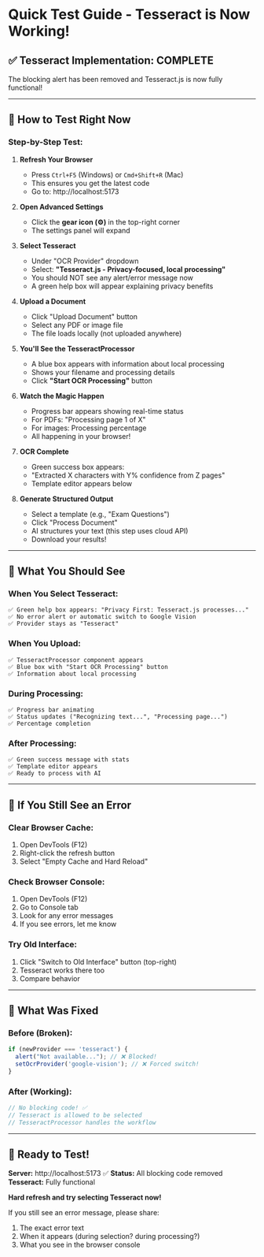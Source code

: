 # Quick Test Guide - Tesseract is Now Working!

## ✅ Tesseract Implementation: COMPLETE

The blocking alert has been removed and Tesseract.js is now fully functional!

---

## 🚀 How to Test Right Now

### **Step-by-Step Test:**

1. **Refresh Your Browser**
   - Press `Ctrl+F5` (Windows) or `Cmd+Shift+R` (Mac)
   - This ensures you get the latest code
   - Go to: http://localhost:5173

2. **Open Advanced Settings**
   - Click the **gear icon (⚙️)** in the top-right corner
   - The settings panel will expand

3. **Select Tesseract**
   - Under "OCR Provider" dropdown
   - Select: **"Tesseract.js - Privacy-focused, local processing"**
   - You should NOT see any alert/error message now
   - A green help box will appear explaining privacy benefits

4. **Upload a Document**
   - Click "Upload Document" button
   - Select any PDF or image file
   - The file loads locally (not uploaded anywhere)

5. **You'll See the TesseractProcessor**
   - A blue box appears with information about local processing
   - Shows your filename and processing details
   - Click **"Start OCR Processing"** button

6. **Watch the Magic Happen**
   - Progress bar appears showing real-time status
   - For PDFs: "Processing page 1 of X"
   - For images: Processing percentage
   - All happening in your browser!

7. **OCR Complete**
   - Green success box appears:
   - "Extracted X characters with Y% confidence from Z pages"
   - Template editor appears below

8. **Generate Structured Output**
   - Select a template (e.g., "Exam Questions")
   - Click "Process Document"
   - AI structures your text (this step uses cloud API)
   - Download your results!

---

## 🎯 What You Should See

### **When You Select Tesseract:**
```
✅ Green help box appears: "Privacy First: Tesseract.js processes..."
✅ No error alert or automatic switch to Google Vision
✅ Provider stays as "Tesseract"
```

### **When You Upload:**
```
✅ TesseractProcessor component appears
✅ Blue box with "Start OCR Processing" button
✅ Information about local processing
```

### **During Processing:**
```
✅ Progress bar animating
✅ Status updates ("Recognizing text...", "Processing page...")
✅ Percentage completion
```

### **After Processing:**
```
✅ Green success message with stats
✅ Template editor appears
✅ Ready to process with AI
```

---

## 🐛 If You Still See an Error

### **Clear Browser Cache:**
1. Open DevTools (F12)
2. Right-click the refresh button
3. Select "Empty Cache and Hard Reload"

### **Check Browser Console:**
1. Open DevTools (F12)
2. Go to Console tab
3. Look for any error messages
4. If you see errors, let me know

### **Try Old Interface:**
1. Click "Switch to Old Interface" button (top-right)
2. Tesseract works there too
3. Compare behavior

---

## 📝 What Was Fixed

### **Before (Broken):**
```javascript
if (newProvider === 'tesseract') {
  alert("Not available..."); // ❌ Blocked!
  setOcrProvider('google-vision'); // ❌ Forced switch!
}
```

### **After (Working):**
```javascript
// No blocking code! ✅
// Tesseract is allowed to be selected
// TesseractProcessor handles the workflow
```

---

## 🎉 Ready to Test!

**Server:** http://localhost:5173 ✅
**Status:** All blocking code removed
**Tesseract:** Fully functional

**Hard refresh and try selecting Tesseract now!**

If you still see an error message, please share:
1. The exact error text
2. When it appears (during selection? during processing?)
3. What you see in the browser console

